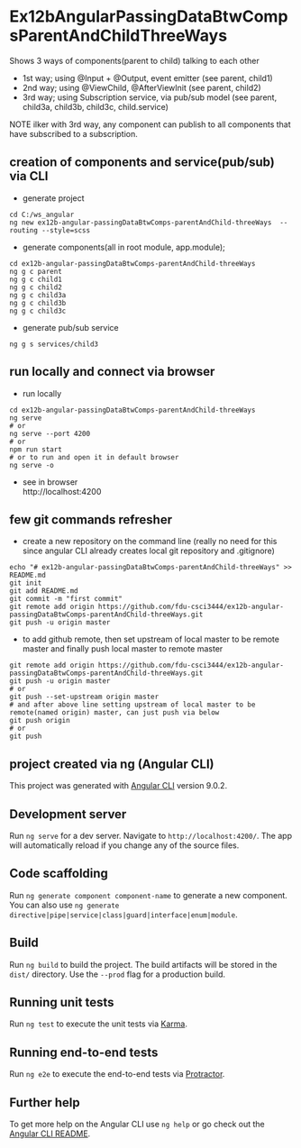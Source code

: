 # Ex12bAngularPassingDataBtwCompsParentAndChildThreeWays
Shows 3 ways of components(parent to child) talking to each other
- 1st way; using @Input + @Output, event emitter (see parent, child1)
- 2nd way; using @ViewChild, @AfterViewInit (see parent, child2)
- 3rd way; using Subscription service, via pub/sub model (see parent, child3a, child3b, child3c, child.service)

NOTE ilker with 3rd way, any component can publish to all components that have subscribed to a subscription.

## creation of components and service(pub/sub) via CLI
- generate project
```dos
cd C:/ws_angular
ng new ex12b-angular-passingDataBtwComps-parentAndChild-threeWays  --routing --style=scss
```
- generate components(all in root module, app.module);
```dos
cd ex12b-angular-passingDataBtwComps-parentAndChild-threeWays
ng g c parent
ng g c child1
ng g c child2
ng g c child3a
ng g c child3b
ng g c child3c
```
- generate pub/sub service
```dos
ng g s services/child3
```

## run locally and connect via browser
- run locally
```dos
cd ex12b-angular-passingDataBtwComps-parentAndChild-threeWays
ng serve
# or
ng serve --port 4200
# or
npm run start
# or to run and open it in default browser
ng serve -o
```
- see in browser <br>
http://localhost:4200

## few git commands refresher
- create a new repository on the command line (really no need for this since angular CLI already creates local git repository and .gitignore)
```dos
echo "# ex12b-angular-passingDataBtwComps-parentAndChild-threeWays" >> README.md
git init
git add README.md
git commit -m "first commit"
git remote add origin https://github.com/fdu-csci3444/ex12b-angular-passingDataBtwComps-parentAndChild-threeWays.git
git push -u origin master
```                
- to add github remote, then set upstream of local master to be remote master and finally push local master to remote master
```dos
git remote add origin https://github.com/fdu-csci3444/ex12b-angular-passingDataBtwComps-parentAndChild-threeWays.git
git push -u origin master
# or
git push --set-upstream origin master
# and after above line setting upstream of local master to be remote(named origin) master, can just push via below
git push origin
# or
git push
```

## project created via ng (Angular CLI)
This project was generated with [Angular CLI](https://github.com/angular/angular-cli) version 9.0.2.

## Development server

Run `ng serve` for a dev server. Navigate to `http://localhost:4200/`. The app will automatically reload if you change any of the source files.

## Code scaffolding

Run `ng generate component component-name` to generate a new component. You can also use `ng generate directive|pipe|service|class|guard|interface|enum|module`.

## Build

Run `ng build` to build the project. The build artifacts will be stored in the `dist/` directory. Use the `--prod` flag for a production build.

## Running unit tests

Run `ng test` to execute the unit tests via [Karma](https://karma-runner.github.io).

## Running end-to-end tests

Run `ng e2e` to execute the end-to-end tests via [Protractor](http://www.protractortest.org/).

## Further help

To get more help on the Angular CLI use `ng help` or go check out the [Angular CLI README](https://github.com/angular/angular-cli/blob/master/README.md).
